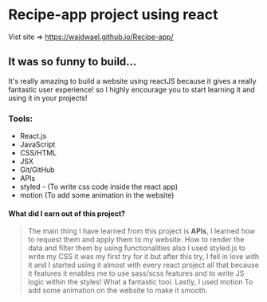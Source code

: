 # Recipe-app project using react

Vist site => https://wajdwael.github.io/Recipe-app/

## It was so funny to build...

It's really amazing to build a website using reactJS because it gives a really fantastic user experience! so I highly encourage you to start learning it and using it in your projects!

### Tools:

- React.js
- JavaScript
- CSS/HTML
- JSX
- Git/GitHub
- APIs
- styled - (To write css code inside the react app)
- motion (To add some animation in the website)

#### What did I earn out of this project?
> The main thing I have learned from this project is **APIs**, I learned how to request them and apply them to my website. How to render the data and filter them by using functionalities also I used styled.js to write my CSS it was my first try for it but after this try, I fell in love with it and I started using it almost with every react project all that because it features it enables me to use sass/scss features and to write JS logic within the styles! What a fantastic tool. Lastly, I used motion To add some animation on the website to make it smooth.
